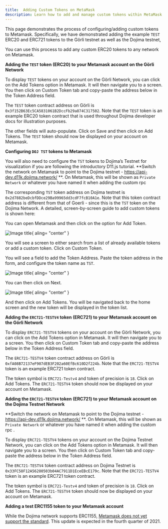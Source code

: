 ```yaml
---
title:  Adding Custom Tokens on MetaMask
description: Learn how to add and manage custom tokens within MetaMask using the Dojima Network.
---
```



This page demonstrates the process of configuring/adding custom tokens to Metamask. Specifically, we have demonstrated adding the example `TEST` ERC20 and ERC721 tokens to the Görli testnet as well as the Dojima testnet,

You can use this process to add any custom ERC20 tokens to any network on Metamask.

**Adding the `TEST` token (ERC20) to your Metamask account on the Görli Network**

To display `TEST` tokens on your account on the Görli Network, you can click on the Add Tokens option in Metamask. It will then navigate you to a screen. You then click on Custom Token tab and copy-paste the address below in the Token Address field.

The `TEST` token contract address on Görli is `0x3f152B63Ec5CA5831061B2DccFb29a874C317502`. Note that the `TEST` token is an example ERC20 token contract that is used throughout Dojima developer docs for illustration purposes.

The other fields will auto-populate. Click on Save and then click on Add Tokens. The `TEST` token should now be displayed on your account on Metamask.

**Configuring `DOJ TST` tokens to Metamask**

You will also need to configure the `TST` tokens to Dojima’s Testnet for visualization if you are following the introductory D11.js tutorial. **Switch the network on Metamask to point to the Dojima testnet - https://api-dev.d11k.dojima.network/ **. On Metamask, this will be shown as `Private Network` or whatever you have named it when adding the custom rpc 

The corresponding `TST` token address on Dojima testnet is `0x2d7882beDcbfDDce29Ba99965dd3cdF7fcB10A1e`. Note that this token contract address is different from that of Goerli - since this is the `TST` token on the Dojima Network. A detailed, screen-by-screen guide to add custom tokens is shown here:

You can open Metamask and then click on the option for Add Token.


![Image title](https://dojima-images.s3.ap-south-1.amazonaws.com/dojima-docs/img/metamask/configure-custom-token-1.png){ aling= "center" }

You will see a screen to either search from a list of already available tokens or add a custom token. Click on Custom Token.

You will see a field to add the Token Address. Paste the token address in the form, and configure the token name as `TST`.


![Image title](https://dojima-images.s3.ap-south-1.amazonaws.com/dojima-docs/img/metamask/configure-custom-token-2.png){ aling= "center" }

You can then click on Next.


![Image title](https://dojima-images.s3.ap-south-1.amazonaws.com/dojima-docs/img/metamask/configure-custom-token-3.png){ aling= "center" }

And then click on Add Tokens. You will be navigated back to the home screen and the new token will be displayed in the token list.

**Adding the `ERC721-TESTV4` token (ERC721) to your Metamask account on the Görli Network**

To display `ERC721-TESTV4` tokens on your account on the Görli Network, you can click on the Add Tokens option in Metamask. It will then navigate you to a screen. You then click on Custom Token tab and copy-paste the address below in the Token Address field.

The `ERC721-TESTV4` token contract address on Görli is `0xfA08B72137eF907dEB3F202a60EfBc610D2f224b`. Note that the `ERC721-TESTV4` token is an example ERC721 token contract.

The token symbol is `ERC721-Testv4` and token of precision is `18`. Click on Add Tokens. The `ERC721-TESTV4` token should now be displayed on your account on Metamask.

**Adding the `ERC721-TESTV4` token (ERC721) to your Metamask account on the Dojima Testnet Network**

**Switch the network on Metamask to point to the Dojima testnet - https://api-dev.d11k.dojima.network/ **. On Metamask, this will be shown as `Private Network` or whatever you have named it when adding the custom rpc .

To display `ERC721-TESTV4` tokens on your account on the Dojima Testnet Network, you can click on the Add Tokens option in Metamask. It will then navigate you to a screen. You then click on Custom Token tab and copy-paste the address below in the Token Address field.

The `ERC721-TESTV4` token contract address on Dojima Testnet is `0x33FC58F12A56280503b04AC7911D1EceEBcE179c`. Note that the `ERC721-TESTV4` token is an example ERC721 token contract.

The token symbol is `ERC721-Testv4` and token of precision is `18`. Click on Add Tokens. The `ERC721-TESTV4` token should now be displayed on your account on Metamask.

**Adding a test ERC1155 token to your Metamask account**

While the Dojima network supports ERC1155, [Metamask does not yet support the standard](https://metamask.zendesk.com/hc/en-us/articles/360058488651-Does-MetaMask-support-ERC-1155-). This update is expected in the fourth quarter of 2021.